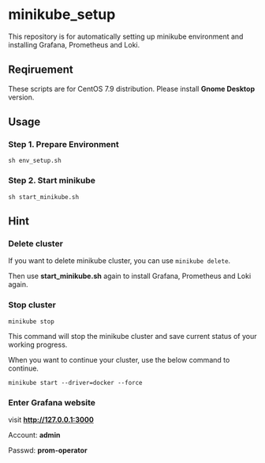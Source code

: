 # minikube_setup
This repository is for automatically setting up minikube environment and installing Grafana, Prometheus and Loki.

## Reqiruement
These scripts are for CentOS 7.9 distribution. Please install **Gnome Desktop** version.

## Usage
### Step 1. Prepare Environment
```sh env_setup.sh```

### Step 2. Start minikube
```sh start_minikube.sh```

## Hint
### Delete cluster
If you want to delete minikube cluster, you can use ```minikube delete```. 

Then use **start_minikube.sh** again to install Grafana, Prometheus and Loki again.

### Stop cluster
```minikube stop```

This command will stop the minikube cluster and save current status of your working progress.

When you want to continue your cluster, use the below command to continue.

```minikube start --driver=docker --force```

### Enter Grafana website
visit **http://127.0.0.1:3000**

Account: **admin**

Passwd: **prom-operator**
